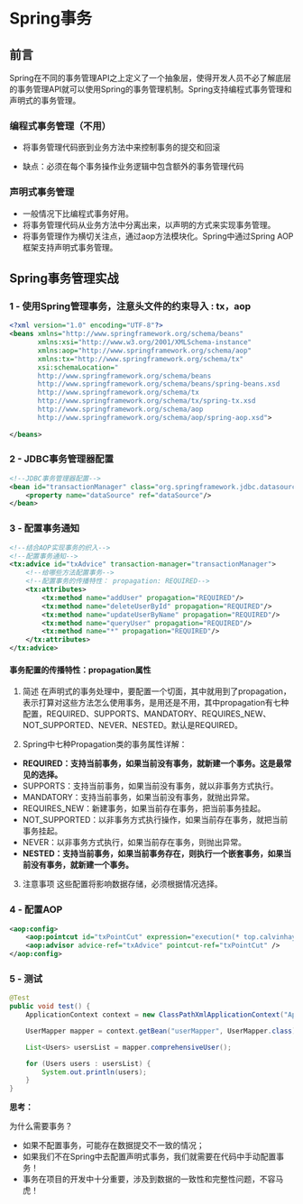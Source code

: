 # Spring事务

## 前言

Spring在不同的事务管理API之上定义了一个抽象层，使得开发人员不必了解底层的事务管理API就可以使用Spring的事务管理机制。Spring支持编程式事务管理和声明式的事务管理。

### **编程式事务管理**（不用）

- 将事务管理代码嵌到业务方法中来控制事务的提交和回滚

- 缺点：必须在每个事务操作业务逻辑中包含额外的事务管理代码

### 声明式事务管理

- 一般情况下比编程式事务好用。
- 将事务管理代码从业务方法中分离出来，以声明的方式来实现事务管理。
- 将事务管理作为横切关注点，通过aop方法模块化。Spring中通过Spring AOP框架支持声明式事务管理。

## Spring事务管理实战

### 1 - **使用Spring管理事务，注意头文件的约束导入 : tx，aop**

```xml
<?xml version="1.0" encoding="UTF-8"?>
<beans xmlns="http://www.springframework.org/schema/beans"
       xmlns:xsi="http://www.w3.org/2001/XMLSchema-instance"
       xmlns:aop="http://www.springframework.org/schema/aop"
       xmlns:tx="http://www.springframework.org/schema/tx"
       xsi:schemaLocation="
       http://www.springframework.org/schema/beans
       http://www.springframework.org/schema/beans/spring-beans.xsd
       http://www.springframework.org/schema/tx
       http://www.springframework.org/schema/tx/spring-tx.xsd
       http://www.springframework.org/schema/aop
       http://www.springframework.org/schema/aop/spring-aop.xsd">
   
</beans>
```

### 2 - JDBC事务管理器配置

```xml
<!--JDBC事务管理器配置-->
<bean id="transactionManager" class="org.springframework.jdbc.datasource.DataSourceTransactionManager">
    <property name="dataSource" ref="dataSource"/>
</bean>
```

### 3 - 配置事务通知

```xml
<!--结合AOP实现事务的织入-->
<!--配置事务通知-->
<tx:advice id="txAdvice" transaction-manager="transactionManager">
    <!--给哪些方法配置事务-->
    <!--配置事务的传播特性： propagation: REQUIRED-->
    <tx:attributes>
        <tx:method name="addUser" propagation="REQUIRED"/>
        <tx:method name="deleteUserById" propagation="REQUIRED"/>
        <tx:method name="updateUserByName" propagation="REQUIRED"/>
        <tx:method name="queryUser" propagation="REQUIRED"/>
        <tx:method name="*" propagation="REQUIRED"/>
    </tx:attributes>
</tx:advice>
```

#### 事务配置的传播特性：propagation属性

1. 简述
        在声明式的事务处理中，要配置一个切面，其中就用到了propagation，表示打算对这些方法怎么使用事务，是用还是不用，其中propagation有七种配置，REQUIRED、SUPPORTS、MANDATORY、REQUIRES_NEW、NOT_SUPPORTED、NEVER、NESTED。默认是REQUIRED。

2. Spring中七种Propagation类的事务属性详解：

- **REQUIRED：支持当前事务，如果当前没有事务，就新建一个事务。这是最常见的选择。** 
- SUPPORTS：支持当前事务，如果当前没有事务，就以非事务方式执行。 
-  MANDATORY：支持当前事务，如果当前没有事务，就抛出异常。 
- REQUIRES_NEW：新建事务，如果当前存在事务，把当前事务挂起。 
- NOT_SUPPORTED：以非事务方式执行操作，如果当前存在事务，就把当前事务挂起。 
- NEVER：以非事务方式执行，如果当前存在事务，则抛出异常。 
- **NESTED：支持当前事务，如果当前事务存在，则执行一个嵌套事务，如果当前没有事务，就新建一个事务。**


3. 注意事项
这些配置将影响数据存储，必须根据情况选择。

### 4 - 配置AOP

```xml
<aop:config>
    <aop:pointcut id="txPointCut" expression="execution(* top.calvinhaynes.mapper.*.*(..))"/>
    <aop:advisor advice-ref="txAdvice" pointcut-ref="txPointCut" />
</aop:config>
```

### 5 - 测试

```java
@Test
public void test() {
    ApplicationContext context = new ClassPathXmlApplicationContext("ApplicationContext.xml");

    UserMapper mapper = context.getBean("userMapper", UserMapper.class);

    List<Users> usersList = mapper.comprehensiveUser();

    for (Users users : usersList) {
        System.out.println(users);
    }
}
```

**思考：**

为什么需要事务？

- 如果不配置事务，可能存在数据提交不一致的情况；
- 如果我们不在Spring中去配置声明式事务，我们就需要在代码中手动配置事务！
- 事务在项目的开发中十分重要，涉及到数据的一致性和完整性问题，不容马虎！

